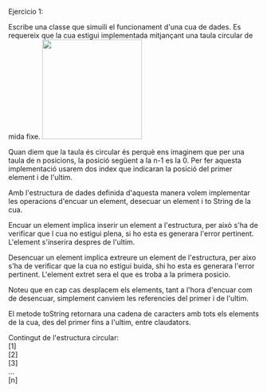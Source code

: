Ejercicio 1:

Escribe una classe que simuili el funcionament d'una cua de dades.
Es requereix que la cua estigui implementada mitjançant una taula circular de mida fixe.
<img src="/Users/dylan/Desktop/UIB/Programamcio II/PracticaExamenProg2/src/Examen/Exc1/enunciado1.png" width="200"/>

Quan diem que la taula és circular és perquè ens imaginem
que per una taula de n posicions, la posició
següent a la n-1 es la 0. Per fer aquesta implementació usarem dos index que indicaran la posició del primer element i de l'ultim.

Amb l'estructura de dades definida d'aquesta manera volem implementar les operacions d'encuar un element, desecuar un element i to String de la cua.

Encuar un element implica inserir un element a l'estructura, per això s'ha de verificar que l cua no estigui plena, si ho esta es generara l'error pertinent. L'element s'inserira despres de l'ultim.

Desencuar un element implica extreure un element de l'estructura, per aixo s'ha de verificar que la cua no estigui buida, shi ho esta es generara l'error pertinent. L'element extret sera el que es troba a la primera posicio.

Noteu que en cap cas desplacem els elements, tant a l'hora d'encuar com de desencuar, simplement canviem les referencies del primer i de l'ultim.

El metode toString retornara una cadena de caracters amb tots els elements de la cua, des del primer fins a l'ultim, entre claudators.

Contingut de l'estructura circular:<br>
[1]<br>
[2]<br>
[3]<br>
... <br>
[n]
